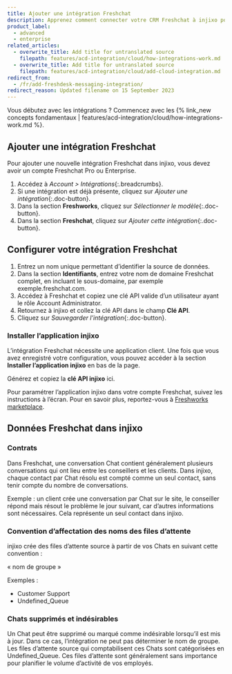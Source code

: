 ```yaml
---
title: Ajouter une intégration Freshchat
description: Apprenez comment connecter votre CRM Freshchat à injixo pour importer des données.
product_label:
  - advanced
  - enterprise
related_articles:
  - overwrite_title: Add title for untranslated source
    filepath: features/acd-integration/cloud/how-integrations-work.md
  - overwrite_title: Add title for untranslated source
    filepath: features/acd-integration/cloud/add-cloud-integration.md
redirect_from:
  - /fr/add-freshdesk-messaging-integration/
redirect_reason: Updated filename on 15 September 2023
---
```


Vous débutez avec les intégrations&nbsp;? Commencez avec les {% link_new concepts fondamentaux | features/acd-integration/cloud/how-integrations-work.md %}.

## Ajouter une intégration Freshchat

Pour ajouter une nouvelle intégration Freshchat dans injixo, vous devez avoir un compte Freshchat Pro ou Enterprise.

1. Accédez à _Account > Intégrations_{:.breadcrumbs}.
2. Si une intégration est déjà présente, cliquez sur _Ajouter une intégration_{:.doc-button}.
3. Dans la section **Freshworks**, cliquez sur _Sélectionner le modèle_{:.doc-button}.
4. Dans la section **Freshchat**, cliquez sur _Ajouter cette intégration_{:.doc-button}.

## Configurer votre intégration Freshchat 

1. Entrez un nom unique permettant d’identifier la source de données.
2. Dans la section **Identifiants**, entrez votre nom de domaine Freshchat complet, en incluant le sous-domaine, par exemple exemple.freshchat.com.
3. Accédez à Freshchat et copiez une clé API valide d’un utilisateur ayant le rôle Account Administrator.
4. Retournez à injixo et collez la clé API dans le champ **Clé API**.
5. Cliquez sur _Sauvegarder l’intégration_{:.doc-button}. 

### Installer l’application injixo

L’intégration Freshchat nécessite une application client. Une fois que vous avez enregistré votre configuration, vous pouvez accéder à la section **Installer l’application injixo** en bas de la page.

Générez et copiez la **clé API injixo** ici.

Pour paramétrer l’application injixo dans votre compte Freshchat, suivez les instructions à l’écran. Pour en savoir plus, reportez-vous à [Freshworks marketplace](https://www.freshworks.com/apps/injixo_connect).

## Données Freshchat dans injixo

### Contrats

Dans Freshchat, une conversation Chat contient généralement plusieurs conversations qui ont lieu entre les conseillers et les clients. Dans injixo, chaque contact par Chat résolu est compté comme un seul contact, sans tenir compte du nombre de conversations.

Exemple&nbsp;: un client crée une conversation par Chat sur le site, le conseiller répond mais résout le problème le jour suivant, car d’autres informations sont nécessaires. Cela représente un seul contact dans injixo.

### Convention d’affectation des noms des files d’attente

injixo crée des files d’attente source à partir de vos Chats en suivant cette convention&nbsp;:

«&nbsp;nom de groupe&nbsp;»

Exemples&nbsp;:

- Customer Support
- Undefined_Queue

### Chats supprimés et indésirables

Un Chat peut être supprimé ou marqué comme indésirable lorsqu’il est mis à jour. Dans ce cas, l’intégration ne peut pas déterminer le nom de groupe. Les files d’attente source qui comptabilisent ces Chats sont catégorisées en Undefined_Queue. Ces files d’attente sont généralement sans importance pour planifier le volume d’activité de vos employés.

